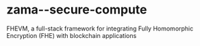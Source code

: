 # zama--secure-compute
FHEVM, a full-stack framework for integrating Fully Homomorphic Encryption (FHE) with blockchain applications
